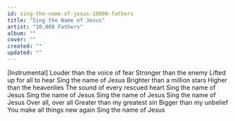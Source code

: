 ```yaml
---
id: sing-the-name-of-jesus-10000-fathers
title: "Sing the Name of Jesus"
artist: "10,000 Fathers"
album: ""
cover: ""
created: ""
updated: ""
---
```


[Instrumental]
Louder than the voice of fear
Stronger than the enemy
Lifted up for all to hear
Sing the name of Jesus
Brighter than a million stars
Higher than the heavenlies
The sound of every rescued heart
Sing the name of Jesus
Sing the name of Jesus
Sing the name of Jesus
Sing the name of Jesus
Over all, over all
Greater than my greatest sin
Bigger than my unbelief
You make all things new again
Sing the name of Jesus